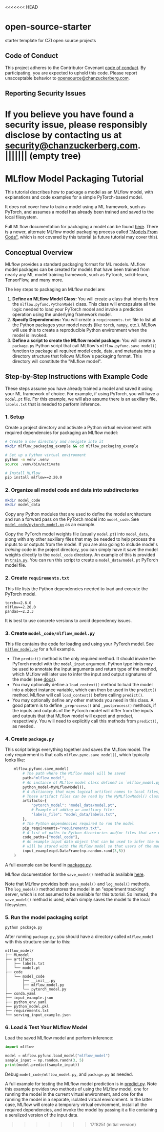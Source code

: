 <<<<<<< HEAD
# open-source-starter
starter template for CZI open source projects

## Code of Conduct

This project adheres to the Contributor Covenant [code of conduct](https://github.com/chanzuckerberg/.github/blob/master/CODE_OF_CONDUCT.md). By participating, you are expected to uphold this code. Please report unacceptable behavior to [opensource@chanzuckerberg.com](mailto:opensource@chanzuckerberg.com).

## Reporting Security Issues

If you believe you have found a security issue, please responsibly disclose by contacting us at [security@chanzuckerberg.com](mailto:security@chanzuckerberg.com).
||||||| (empty tree)
=======
# MLflow Model Packaging Tutorial

This tutorial describes how to package a model as an MLflow model, with explanations and code examples for a simple PyTorch-based model.

It does not cover how to train a model using a ML framework, such as PyTorch, and assumes a model has already been trained and saved to the local filesystem.

Full MLflow documentation for packaging a model can be found [here](https://www.mlflow.org/docs/latest/model/python_model). There is a newer, alternate MLflow model packaging process called ["Models From Code"](https://www.mlflow.org/docs/latest/model/models-from-code/), which is not covered by this tutorial (a future tutorial may cover this).

## Conceptual Overview

MLflow provides a standard packaging format for ML models. MLflow model packages can be created for models that have been trained from nearly any ML model training framework, such as PyTorch, scikit-learn, TensorFlow, and many more.

The key steps to packaging an MLflow model are:

1. **Define an MLflow Model Class:** You will create a class that inherits from the `mlflow.pyfunc.PythonModel` class. This class will encapsulate all the logic needed to load your PyTorch model and invoke a prediction operation using the underlying framework model.  
2. **Specify Dependencies:** You will create a `requirements.txt` file to list all the Python packages your model needs (like `torch`, 
`numpy`, etc.). MLflow will use this to create a reproducible Python environment when the model is invoked.
3. **Define a script to create the MLflow model package:** You will create a `package.py` Python script that call MLflow's `mlflow.pyfunc.save_model()` function to package all required model code, data, and metadata into a directory structure that follows MLflow's packaging format. This directory will constitute the "MLflow model".

## Step-by-Step Instructions with Example Code

These steps assume you have already trained a model and saved it using your ML framework of choice. For example, if using PyTorch, you will have a `model.pt` file. For this example, we will also assume there is an auxiliary file, `labels.txt` that is needed to perform inference.

### 1. Setup

Create a project directory and activate a Python virtual environment with required dependencies for packaging an MLflow model:

```sh
# Create a new directory and navigate into it
mkdir mlflow_packaging_example && cd mlflow_packaging_example

# Set up a Python virtual environment
python -m venv .venv
source .venv/bin/activate

# Install MLflow
pip install mlflow==2.20.0
```


### 2. Organize all model code and data into subdirectories

```sh
mkdir model_code
mkdir model_data
```

Copy any Python modules that are used to define the model architecture and run a forward pass on the PyTorch model into `model_code`. See [`model_code/pytorch_model.py`](./model_code/pytorch_model.py) as an example.

Copy the PyTorch model weights file (usually `model.pt`) into `model_data`, along with any other auxiliary files that may be needed to help process the inputs to or outputs from the model. If you are also going to include model's _training_ code in the project directory, you can simply have it save the model weights directly to the `model_code` directory. An example of this is provided in [`train.py`](./train.py). You can run this script to create a `model_data/model.pt` PyTorch model file.


### 2. Create `requirements.txt`

This file lists the Python dependencies needed to load and execute the PyTorch model.

```
torch==2.6.0
mlflow==2.20.0
pandas==2.2.3
```

It is best to use concrete versions to avoid dependency issues.

### 3. Create `model_code/mlflow_model.py`

This file contains the code for loading and using your PyTorch model. See [`mlflow_model.py`](./mlflow_model.py) for a full example.

* The `predict()` method is the only required method. It should invoke the PyTorch model with the `model_input` argument. Python type hints may be used to annotate the input arguments and return type of the method, which MLflow will later use to infer the input and output signatures of the model (see [docs](https://www.mlflow.org/docs/latest/model/python_model#type-hint-usage-in-pythonmodel)).
* You may optionally define a `load_context()` method to load the model into a object instance variable, which can then be used in the `predict()` method. MLflow will call `load_context()` before calling `predict()`.
* You may optionally define any other methods you need in this class. A good pattern is to define `_preprocess()` and `_postprocess()`  methods, if the inputs and outputs of the PyTorch model will differ from the inputs and outputs that that MLflow model will expect and product, respectively. You will need to explicitly call this methods from `predict()`, as needed.


### 4. Create `package.py` 

This script brings everything together and saves the MLflow model. The only requirement is that calls `mlflow.pync.save_model()`, which typically looks like:

```py
    mlflow.pyfunc.save_model(
        # The path where the MLflow model will be saved
        path="mlflow_model",
        # An instance of MLflow model class defined in `mlflow_model.py`
        python_model=MyMLflowModel(), 
        # A dictionary that maps logical artifact names to local files, including the PyTorch model weights.
        # These artifact files can be read by the MyMLflowModel() class.
        artifacts={
            "pytorch_model": "model_data/model.pt",
            # Example of adding an auxiliary file:
            "labels_file": "model_data/labels.txt",
        },          
        # The Python dependencies required to run the model
        pip_requirements="requirements.txt",
        # A list of paths to Python directories and/or files that are needed in Python environment to load and run the model
        code_paths=["model_code"],
        # An example input data object that can be used to infer the model's input and output schema. The input example
        # will be stored with the MLflow model so that users of the model can understand the model's expected input format.
        input_example=pd.DataFrame(np.random.rand(3,5))
    )
```

A full example can be found in [package.py](./package.py).

MLflow documentation for the `save_model()` method is available [here](https://www.mlflow.org/docs/latest/api_reference/python_api/mlflow.pyfunc.html#mlflow.pyfunc.save_model).

Note that MLflow provides both `save_model()` and `log_model()` methods. The `log_model()` method stores the model in an "experiment tracking" server, which is not assumed to be available for this tutorial. So instead, the `save_model()` method is used, which simply saves the model to the local filesystem.


### 5. Run the model packaging script

```
python package.py
```

After running `package.py`, you should have a directory called `mlflow_model` with this structure similar to this:

```
mlflow_model/
├── MLmodel
├── artifacts
│   ├── labels.txt
│   └── model.pt
├── code
│   └── model_code
│       ├── __init__.py
│       ├── mlflow_model.py
│       └── pytorch_model.py
├── conda.yaml
├── input_example.json
├── python_env.yaml
├── python_model.pkl
├── requirements.txt
└── serving_input_example.json
```

### 6. Load & Test Your MLflow Model

Load the saved MLflow model and perform inference:

```py
import mlflow

model = mlflow.pyfunc.load_model("mlflow_model")
sample_input = np.random.randn(3, 5)
print(model.predict(sample_input))
```

Debug `model_code/mlflow_model.py`, and `package.py` as needed. 

A full example for testing the MLflow model prediction is in [predict.py](./predict.py). Note this example provides two methods of using the MLflow model, one for running the model in the current virtual environment, and one for the running the model in a separate, isolated virtual environment. In the latter case, MLflow will create a temporary virtual environment, install all the required dependencies, and invoke the model by passing it a file containing a seralized version of the input data.

>>>>>>> 17f825f (initial version)
